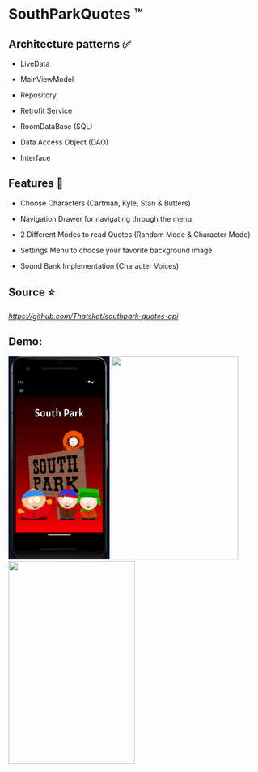 # SouthParkQuotes :tm:

## Architecture patterns :white_check_mark:

- LiveData
* MainViewModel
+ Repository
- Retrofit Service
* RoomDataBase (SQL)
+ Data Access Object (DAO)
- Interface

## Features :rocket:

- Choose Characters (Cartman, Kyle, Stan & Butters)
* Navigation Drawer for navigating through the menu
+ 2 Different Modes to read Quotes (Random Mode & Character Mode)
- Settings Menu to choose your favorite background image
* Sound Bank Implementation (Character Voices)

## Source :star:
_https://github.com/Thatskat/southpark-quotes-api_

## Demo:
<img src="https://github.com/a-bytecode/SouthParkQuotes/blob/main/app/src/main/res/drawable/demovideo.gif" alt="MyIntro" width="200" height="400"> <img src="https://github.com/a-bytecode/SouthParkQuotes/assets/115455827/7078f567-3fd6-4a57-b24a-b69e0b098aef" width="250" height="400"> <img src="https://github.com/a-bytecode/SouthParkQuotes/assets/115455827/b275f7ba-1d22-40c9-8b9a-a7d62b01e846" width="250" height="400">

















